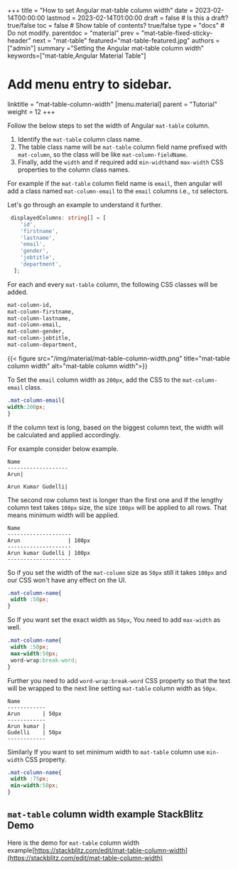 +++
title = "How to set Angular mat-table column width"
date = 2023-02-14T00:00:00
lastmod = 2023-02-14T01:00:00
draft = false  # Is this a draft? true/false
toc = false  # Show table of contents? true/false
type = "docs"  # Do not modify.
parentdoc = "material"
prev = "mat-table-fixed-sticky-header"
next = "mat-table"
featured="mat-table-featured.jpg"
authors = ["admin"]
summary ="Setting the Angular mat-table column width"
keywords=["mat-table,Angular Material Table"]

# Add menu entry to sidebar.
linktitle = "mat-table-column-width"
[menu.material]
  parent = "Tutorial"
  weight = 12
+++

Follow the below steps to set the width of Angular `mat-table` column.

1. Identify the `mat-table` column class name.
2. The table class name will be `mat-table` column field name prefixed with `mat-column`, so the class will be like `mat-column-fieldName`.
3. Finally, add the `width` and if required add `min-width`and `max-width` CSS properties to the column class names.

For example if the `mat-table` column field name is `email`, then angular will add a class named `mat-column-email` to the `email` columns i.e., `td` selectors.

Let's go through an example to understand it further. 

```ts
 displayedColumns: string[] = [
    'id',
    'firstname',
    'lastname',
    'email',
    'gender',
    'jobtitle',
    'department',
  ];
```

For each and every `mat-table` column, the following CSS classes will be added.

```html
mat-column-id,
mat-column-firstname,
mat-column-lastname,
mat-column-email,
mat-column-gender,
mat-column-jobtitle,
mat-column-department,
```

{{< figure src="/img/material/mat-table-column-width.png" title="mat-table column width" alt="mat-table column width">}}

To Set the `email` column width as `200px`, add the CSS to the `mat-column-email` class.

```css
.mat-column-email{
width:200px;
}
```

If the column text is long, based on the biggest column text, the width will be calculated and applied accordingly. 

For example consider below example. 

```text
Name
-------------------
Arun|

Arun Kumar Gudelli|
```

The second row column text is longer than the first one and If the lengthy column text takes `100px` size, the size `100px` will be applied to all rows. That means minimum width will be applied. 

```text
Name
--------------------
Arun               | 100px
--------------------
Arun kumar Gudelli | 100px
--------------------
```

So if you set the width of the `mat-column` size as `50px` still it takes `100px` and our CSS won't have any effect on the UI. 

```css
.mat-column-name{
 width :50px;
}
```

So If you want set the exact width as `50px`, You need to add `max-width` as well. 

```css
.mat-column-name{
 width :50px;
 max-width:50px;
 word-wrap:break-word;
}
```

Further you need to add `word-wrap:break-word` CSS property so that the text will be wrapped to the next line setting `mat-table` column width as `50px`.

```text
Name
------------
Arun       | 50px
------------
Arun kumar |
Gudelli    | 50px
------------
```

Similarly If you want to set minimum width to `mat-table` column use `min-width` CSS property.

```css
.mat-column-name{
 width :75px;
 min-width:50px;
}
```


## `mat-table` column width example StackBlitz Demo

Here is the demo for `mat-table` column width example[https://stackblitz.com/edit/mat-table-column-width](https://stackblitz.com/edit/mat-table-column-width)








